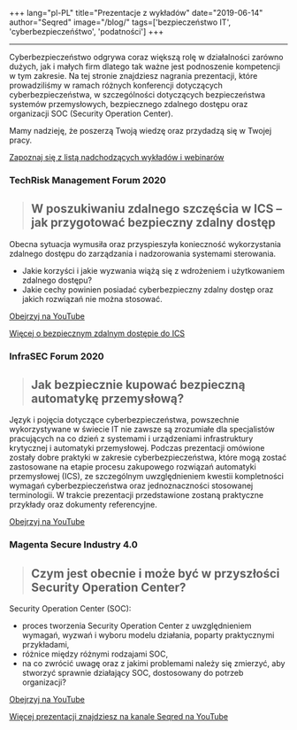 +++
lang="pl-PL"
title="Prezentacje z wykładów"
date="2019-06-14"
author="Seqred"
image="/blog/"
tags=['bezpieczeństwo IT', 'cyberbezpieczeńśtwo', 'podatności']
+++


----------------------

Cyberbezpieczeństwo odgrywa coraz większą rolę w działalności zarówno dużych, jak i małych firm dlatego tak ważne jest podnoszenie kompetencji w tym zakresie. Na tej stronie znajdziesz nagrania prezentacji, które prowadziliśmy w ramach różnych konferencji dotyczących cyberbezpieczeństwa, w szczególności dotyczących bezpieczeństwa systemów przemysłowych, bezpiecznego zdalnego dostępu oraz organizacji SOC (Security Operation Center).

Mamy nadzieję, że poszerzą Twoją wiedzę oraz przydadzą się w Twojej pracy.

[Zapoznaj się z listą nadchodzących wykładów i webinarów](https://seqred.pl/konferencje/)

### TechRisk Management Forum 2020

> **W poszukiwaniu zdalnego szczęścia w ICS – jak przygotować bezpieczny zdalny dostęp**
> --------------------------------------------------------------------------------------

Obecna sytuacja wymusiła oraz przyspieszyła konieczność wykorzystania zdalnego dostępu do zarządzania i nadzorowania systemami sterowania.

*   Jakie korzyści i jakie wyzwania wiążą się z wdrożeniem i użytkowaniem zdalnego dostępu?
*   Jakie cechy powinien posiadać cyberbezpieczny zdalny dostęp oraz jakich rozwiązań nie można stosować.

[Obejrzyj na YouTube](https://www.youtube.com/watch?v=MSzCFgFyb44)

[Więcej o bezpiecznym zdalnym dostępie do ICS](https://seqred.pl/secure-remote-access/)

### InfraSEC Forum 2020

> **Jak bezpiecznie kupować bezpieczną automatykę przemysłową?**
> --------------------------------------------------------------

Język i pojęcia dotyczące cyberbezpieczeństwa, powszechnie wykorzystywane w świecie IT nie zawsze są zrozumiałe dla specjalistów pracujących na co dzień z systemami i urządzeniami infrastruktury krytycznej i automatyki przemysłowej. Podczas prezentacji omówione zostały dobre praktyki w zakresie cyberbezpieczeństwa, które mogą zostać zastosowane na etapie procesu zakupowego rozwiązań automatyki przemysłowej (ICS), ze szczególnym uwzględnieniem kwestii kompletności wymagań cyberbezpieczeństwa oraz jednoznaczności stosowanej terminologii. W trakcie prezentacji przedstawione zostaną praktyczne przykłady oraz dokumenty referencyjne.

[Obejrzyj na YouTube](https://www.youtube.com/watch?v=3oqNtcA4ZBM&t=919s)

### Magenta Secure Industry 4.0

> **Czym jest obecnie i może być w przyszłości Security Operation Center?**
> -------------------------------------------------------------------------

Security Operation Center (SOC):

*   proces tworzenia Security Operation Center z uwzględnieniem wymagań, wyzwań i wyboru modelu działania, poparty praktycznymi przykładami,
*   różnice między różnymi rodzajami SOC,
*   na co zwrócić uwagę oraz z jakimi problemami należy się zmierzyć, aby stworzyć sprawnie działający SOC, dostosowany do potrzeb organizacji?

[Obejrzyj na YouTube](https://www.youtube.com/watch?v=gvgg6sGibv4)

[Więcej prezentacji znajdziesz na kanale Seqred na YouTube](https://www.youtube.com/channel/UCP6sxA3WBNFphZKp69atpDA)